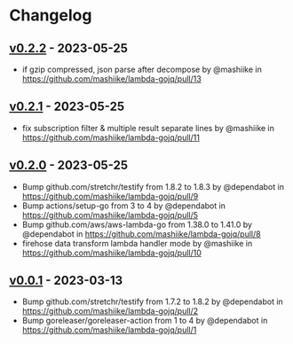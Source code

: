 # Changelog

## [v0.2.2](https://github.com/mashiike/lambda-gojq/compare/v0.2.1...v0.2.2) - 2023-05-25
- if gzip compressed, json parse after decompose by @mashiike in https://github.com/mashiike/lambda-gojq/pull/13

## [v0.2.1](https://github.com/mashiike/lambda-gojq/compare/v0.2.0...v0.2.1) - 2023-05-25
- fix subscription filter & multiple result separate lines by @mashiike in https://github.com/mashiike/lambda-gojq/pull/11

## [v0.2.0](https://github.com/mashiike/lambda-gojq/compare/v0.1.0...v0.2.0) - 2023-05-25
- Bump github.com/stretchr/testify from 1.8.2 to 1.8.3 by @dependabot in https://github.com/mashiike/lambda-gojq/pull/9
- Bump actions/setup-go from 3 to 4 by @dependabot in https://github.com/mashiike/lambda-gojq/pull/5
- Bump github.com/aws/aws-lambda-go from 1.38.0 to 1.41.0 by @dependabot in https://github.com/mashiike/lambda-gojq/pull/8
- firehose data transform lambda handler mode by @mashiike in https://github.com/mashiike/lambda-gojq/pull/10

## [v0.0.1](https://github.com/mashiike/lambda-gojq/commits/v0.0.1) - 2023-03-13
- Bump github.com/stretchr/testify from 1.7.2 to 1.8.2 by @dependabot in https://github.com/mashiike/lambda-gojq/pull/2
- Bump goreleaser/goreleaser-action from 1 to 4 by @dependabot in https://github.com/mashiike/lambda-gojq/pull/1
